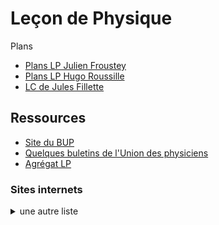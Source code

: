 <h1> Leçon de Physique </h1>

Plans

- [Plans LP Julien Froustey](Plans_JFr.pdf) 
- [Plans LP Hugo Roussille](plans_lecon_physique.pdf)
- [LC de Jules Fillette](LP_JF.pdf)

<h2> Ressources </h2>

- [Site du BUP](http://bupdoc.udppc.asso.fr/index.php)
- [Quelques buletins de l'Union des physiciens](BUP.md)
- [Agrégat LP](Agregat.pdf)

<h3> Sites internets </h3>


<details>
  <summary>
    une autre liste
  </summary>
    - site 1 <br>
    - site 2 <br>
    - site 3 <br>
</details>

